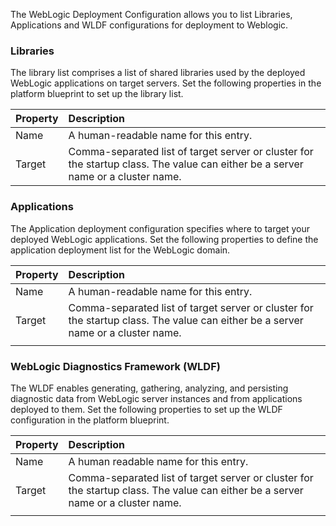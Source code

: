 The WebLogic Deployment Configuration allows you to list Libraries, Applications and WLDF configurations for deployment to Weblogic.

### Libraries

The library list comprises a list of shared libraries used by the deployed WebLogic applications on target servers. Set the following properties in the platform blueprint to set up the library list.

| Property | Description |
| :--- | :--- |
| Name | A human-readable name for this entry. |
| Target | Comma-separated list of target server or cluster for the startup class. The value can either be a server name or a cluster name. |

### Applications

The Application deployment configuration specifies where to target your deployed WebLogic applications. Set the following properties to define the application deployment list for the WebLogic domain.

| Property | Description |
| :--- | :--- |
| Name | A human-readable name for this entry. |
| Target | Comma-separated list of target server or cluster for the startup class. The value can either be a server name or a cluster name. |
|  |  |

### WebLogic Diagnostics Framework \(WLDF\)

The WLDF enables generating, gathering, analyzing, and persisting diagnostic data from WebLogic server instances and from applications deployed to them. Set the following properties to set up the WLDF configuration in the platform blueprint.

| Property | Description |
| :--- | :--- |
| Name | A human readable name for this entry. |
| Target | Comma-separated list of target server or cluster for the startup class. The value can either be a server name or a cluster name. |
|  |  |



